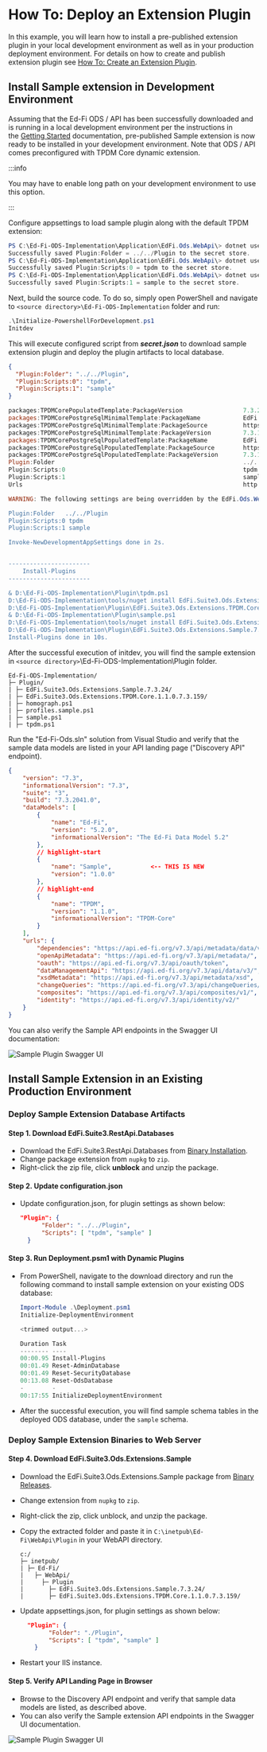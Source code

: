 # How To: Deploy an Extension Plugin

In this example, you will learn how to install a pre-published extension plugin
in your local development environment as well as in your production deployment
environment. For details on how to create and publish extension plugin see [How
To: Create an Extension Plugin](./how-to-create-an-extension-plugin.md).

## Install Sample extension in Development Environment

Assuming that the Ed-Fi ODS / API has been successfully downloaded and is
running in a local development environment per the instructions in the [Getting
Started](../getting-started/source-code-installation/readme.md) documentation,
pre-published Sample extension is now ready to be installed in your development
environment. Note that ODS / API comes preconfigured with TPDM Core dynamic
extension.

:::info

You may have to enable long path on your development environment to use this
option.

:::

Configure appsettings to load sample plugin along with the default TPDM extension:

```powershell
PS C:\Ed-Fi-ODS-Implementation\Application\EdFi.Ods.WebApi\> dotnet user-secrets set "Plugin:Folder"  "../../Plugin"
Successfully saved Plugin:Folder = ../../Plugin to the secret store.
PS C:\Ed-Fi-ODS-Implementation\Application\EdFi.Ods.WebApi\> dotnet user-secrets set "Plugin:Scripts:0"  "tpdm"
Successfully saved Plugin:Scripts:0 = tpdm to the secret store.
PS C:\Ed-Fi-ODS-Implementation\Application\EdFi.Ods.WebApi\> dotnet user-secrets set "Plugin:Scripts:1"  "sample"
Successfully saved Plugin:Scripts:1 = sample to the secret store.
```

Next, build the source code. To do so, simply open PowerShell and navigate to `<source
directory>\Ed-Fi-ODS-Implementation` folder and run:

```powershell
.\Initialize-PowershellForDevelopment.ps1
Initdev
```

This will execute configured script from _**secret.json**_ to download sample
extension plugin and deploy the plugin artifacts to local database.

```json title="secret.json"
{
  "Plugin:Folder": "../../Plugin",
  "Plugin:Scripts:0": "tpdm",
  "Plugin:Scripts:1": "sample"
}
```

```powershell title="Deployment output"
packages:TPDMCorePopulatedTemplate:PackageVersion                 7.3.202
packages:TPDMCorePostgreSqlMinimalTemplate:PackageName            EdFi.Suite3.Ods.Minimal.Template.TPDM.Core.{ExtensionVersion}.PostgreSQL.Standard.{StandardVersion}
packages:TPDMCorePostgreSqlMinimalTemplate:PackageSource          https://pkgs.dev.azure.com/ed-fi-alliance/Ed-Fi-Alliance-OSS/_packaging/EdFi/nuget/v3/index.json
packages:TPDMCorePostgreSqlMinimalTemplate:PackageVersion         7.3.189
packages:TPDMCorePostgreSqlPopulatedTemplate:PackageName          EdFi.Suite3.Ods.Populated.Template.TPDM.Core.{ExtensionVersion}.PostgreSQL.Standard.{StandardVersion}
packages:TPDMCorePostgreSqlPopulatedTemplate:PackageSource        https://pkgs.dev.azure.com/ed-fi-alliance/Ed-Fi-Alliance-OSS/_packaging/EdFi/nuget/v3/index.json
packages:TPDMCorePostgreSqlPopulatedTemplate:PackageVersion       7.3.194
Plugin:Folder                                                     ../../Plugin
Plugin:Scripts:0                                                  tpdm
Plugin:Scripts:1                                                  sample
Urls                                                              http://localhost:54746

WARNING: The following settings are being overridden by the EdFi.Ods.WebApi project's user secrets:

Plugin:Folder   ../../Plugin
Plugin:Scripts:0 tpdm
Plugin:Scripts:1 sample

Invoke-NewDevelopmentAppSettings done in 2s.


-----------------------
    Install-Plugins
-----------------------

& D:\Ed-Fi-ODS-Implementation\Plugin\tpdm.ps1
D:\Ed-Fi-ODS-Implementation\tools/nuget install EdFi.Suite3.Ods.Extensions.TPDM.Core.1.1.0.Standard -source https://pkgs.dev.azure.com/ed-fi-alliance/Ed-Fi-Alliance-OSS/_packaging/EdFi/nuget/v3/index.json -outputDirectory D:\ed-fi\Ed-Fi-ODS-Implementation\Plugin -ExcludeVersion -version 7.3.159
D:\Ed-Fi-ODS-Implementation\Plugin\EdFi.Suite3.Ods.Extensions.TPDM.Core.1.1.0.7.3.159
& D:\Ed-Fi-ODS-Implementation\Plugin\sample.ps1
D:\Ed-Fi-ODS-Implementation\tools/nuget install EdFi.Suite3.Ods.Extensions.Sample -source https://pkgs.dev.azure.com/ed-fi-alliance/Ed-Fi-Alliance-OSS/_packaging/EdFi/nuget/v3/index.json -outputDirectory D:\ed-fi\Ed-Fi-ODS-Implementation\Plugin -ExcludeVersion -version 7.3.24
D:\Ed-Fi-ODS-Implementation\Plugin\EdFi.Suite3.Ods.Extensions.Sample.7.3.24
Install-Plugins done in 10s.
```

After the successful execution of initdev, you will find the sample extension in
`<source directory>`\\Ed-Fi-ODS-Implementation\\Plugin folder.

```none title="Directory Listing"
Ed-Fi-ODS-Implementation/
├─ Plugin/
| ├─ EdFi.Suite3.Ods.Extensions.Sample.7.3.24/
| ├─ EdFi.Suite3.Ods.Extensions.TPDM.Core.1.1.0.7.3.159/
| ├─ homograph.ps1
| ├─ profiles.sample.ps1
| ├─ sample.ps1
| ├─ tpdm.ps1
```

Run the "Ed-Fi-Ods.sln" solution from Visual Studio and verify that the sample
data models are listed in your API landing page ("Discovery API" endpoint).

```json
{
    "version": "7.3",
    "informationalVersion": "7.3",
    "suite": "3",
    "build": "7.3.2041.0",
    "dataModels": [
        {
            "name": "Ed-Fi",
            "version": "5.2.0",
            "informationalVersion": "The Ed-Fi Data Model 5.2"
        },
        // highlight-start
        {
            "name": "Sample",           <-- THIS IS NEW
            "version": "1.0.0"
        },
        // highlight-end
        {
            "name": "TPDM",
            "version": "1.1.0",
            "informationalVersion": "TPDM-Core"
        }
    ],
    "urls": {
        "dependencies": "https://api.ed-fi.org/v7.3/api/metadata/data/v3/dependencies",
        "openApiMetadata": "https://api.ed-fi.org/v7.3/api/metadata/",
        "oauth": "https://api.ed-fi.org/v7.3/api/oauth/token",
        "dataManagementApi": "https://api.ed-fi.org/v7.3/api/data/v3/",
        "xsdMetadata": "https://api.ed-fi.org/v7.3/api/metadata/xsd",
        "changeQueries": "https://api.ed-fi.org/v7.3/api/changeQueries/v1/",
        "composites": "https://api.ed-fi.org/v7.3/api/composites/v1/",
        "identity": "https://api.ed-fi.org/v7.3/api/identity/v2/"
    }
}
```

You can also verify the Sample API endpoints in the Swagger UI documentation:

![Sample Plugin Swagger UI](/img/reference/ods-api/image2021-10-26_16-58-21.png)

## Install Sample Extension in an Existing Production Environment

### Deploy Sample Extension Database Artifacts

#### Step 1. Download EdFi.Suite3.RestApi.Databases

* Download the EdFi.Suite3.RestApi.Databases from [Binary
  Installation](../getting-started/binary-installation/).
* Change package extension from `nupkg` to `zip`.
* Right-click the zip file, click **unblock** and unzip the package.

#### Step 2. Update configuration.json

* Update configuration.json, for plugin settings as shown below:

  ```json
  "Plugin": {
        "Folder": "../../Plugin",
        "Scripts": [ "tpdm", "sample" ]
    }
  ```

#### Step 3. Run Deployment.psm1 with Dynamic Plugins

* From PowerShell, navigate to the download directory and run the following
  command to install sample extension on your existing ODS database:

  ```powershell
  Import-Module .\Deployment.psm1
  Initialize-DeploymentEnvironment

  <trimmed output...>

  Duration Task
  -------- ----
  00:00.95 Install-Plugins
  00:01.49 Reset-AdminDatabase
  00:01.49 Reset-SecurityDatabase
  00:13.08 Reset-OdsDatabase
  -        -
  00:17:55 InitializeDeploymentEnvironment
  ```

* After the successful execution, you will find sample schema tables in the
  deployed ODS database, under the `sample` schema.

### Deploy Sample Extension Binaries to Web Server

#### Step 4. Download EdFi.Suite3.Ods.Extensions.Sample

* Download the EdFi.Suite3.Ods.Extensions.Sample package from [Binary
  Releases](https://dev.azure.com/ed-fi-alliance/Ed-Fi-Alliance-OSS/_packaging?_a=package&feed=EdFi%40Release&view=overview&package=EdFi.Suite3.Ods.Extensions.Sample&protocolType=NuGet).
* Change extension from `nupkg` to `zip`.
* Right-click the zip, click unblock, and unzip the package.
* Copy the extracted folder and paste it in `C:\inetpub\Ed-Fi\WebApi\Plugin` in
  your WebAPI directory.

  ```none title="File Listing"
  c:/
  ├─ inetpub/
  | ├─ Ed-Fi/
  |   ├─ WebApi/
  |     ├─ Plugin
  |       ├─ EdFi.Suite3.Ods.Extensions.Sample.7.3.24/
  |       ├─ EdFi.Suite3.Ods.Extensions.TPDM.Core.1.1.0.7.3.159/
  ```

* Update appsettings.json, for plugin settings as shown below:

  ```json
    "Plugin": {
          "Folder": "./Plugin",
          "Scripts": [ "tpdm", "sample" ]
      }
  ```

* Restart your IIS instance.

#### Step 5. Verify API Landing Page in Browser

* Browse to the Discovery API endpoint and verify that sample data models are
  listed, as described above.
* You can also verify the Sample extension API endpoints in the Swagger UI
  documentation.

![Sample Plugin Swagger UI](/img/reference/ods-api/image2021-10-26_16-58-21.png)
